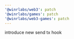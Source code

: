 ```yaml
---
'@winrlabs/web3': patch
'@winrlabs/games': patch
'@winrlabs/web3-games': patch
---
```


introduce new send tx hook
